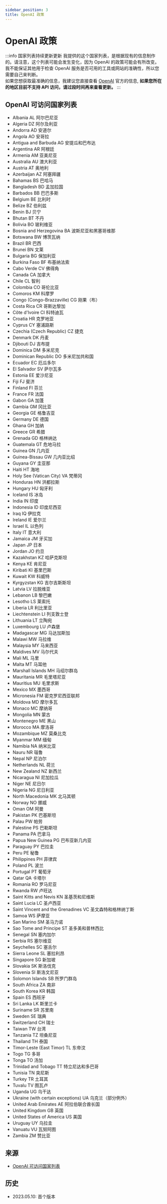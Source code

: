```yaml
---
sidebar_position: 3
title: OpenAI 政策
---
```


# OpenAI 政策

:::info 国家列表持续更新更新
我提供的这个国家列表，是根据现有的信息制作的。请注意，这个列表可能会发生变化，因为 OpenAI 的政策可能会有所改变。我不能保证其他用于检查 OpenAI 服务是否可用的工具或网站的准确性，所以您需要自己来判断。  
如果您想获取最准确的信息，我建议您直接查看 [OpenAI](https://openai.com/) 官方的信息, **如果您所在的地区目前不支持 API 访问，请过段时间再来查看更新。**
:::

## OpenAI 可访问国家列表

- Albania AL 阿尔巴尼亚
- Algeria DZ 阿尔及利亚
- Andorra AD 安道尔
- Angola AO 安哥拉
- Antigua and Barbuda AG 安提瓜和巴布达
- Argentina AR 阿根廷
- Armenia AM 亚美尼亚
- Australia AU 澳大利亚
- Austria AT 奥地利
- Azerbaijan AZ 阿塞拜疆
- Bahamas BS 巴哈马
- Bangladesh BD 孟加拉国
- Barbados BB 巴巴多斯
- Belgium BE 比利时
- Belize BZ 伯利兹
- Benin BJ 贝宁
- Bhutan BT 不丹
- Bolivia BO 玻利维亚
- Bosnia and Herzegovina BA 波斯尼亚和黑塞哥维那
- Botswana BW 博茨瓦纳
- Brazil BR 巴西
- Brunei BN 文莱
- Bulgaria BG 保加利亚
- Burkina Faso BF 布基纳法索
- Cabo Verde CV 佛得角
- Canada CA 加拿大
- Chile CL 智利
- Colombia CO 哥伦比亚
- Comoros KM 科摩罗
- Congo (Congo-Brazzaville) CG 刚果（布）
- Costa Rica CR 哥斯达黎加
- Côte d'Ivoire CI 科特迪瓦
- Croatia HR 克罗地亚
- Cyprus CY 塞浦路斯
- Czechia (Czech Republic) CZ 捷克
- Denmark DK 丹麦
- Djibouti DJ 吉布提
- Dominica DM 多米尼克
- Dominican Republic DO 多米尼加共和国
- Ecuador EC 厄瓜多尔
- El Salvador SV 萨尔瓦多
- Estonia EE 爱沙尼亚
- Fiji FJ 斐济
- Finland FI 芬兰
- France FR 法国
- Gabon GA 加蓬
- Gambia GM 冈比亚
- Georgia GE 格鲁吉亚
- Germany DE 德国
- Ghana GH 加纳
- Greece GR 希腊
- Grenada GD 格林纳达
- Guatemala GT 危地马拉
- Guinea GN 几内亚
- Guinea-Bissau GW 几内亚比绍
- Guyana GY 圭亚那
- Haiti HT 海地
- Holy See (Vatican City) VA 梵蒂冈
- Honduras HN 洪都拉斯
- Hungary HU 匈牙利
- Iceland IS 冰岛
- India IN 印度
- Indonesia ID 印度尼西亚
- Iraq IQ 伊拉克
- Ireland IE 爱尔兰
- Israel IL 以色列
- Italy IT 意大利
- Jamaica JM 牙买加
- Japan JP 日本
- Jordan JO 约旦
- Kazakhstan KZ 哈萨克斯坦
- Kenya KE 肯尼亚
- Kiribati KI 基里巴斯
- Kuwait KW 科威特
- Kyrgyzstan KG 吉尔吉斯斯坦
- Latvia LV 拉脱维亚
- Lebanon LB 黎巴嫩
- Lesotho LS 莱索托
- Liberia LR 利比里亚
- Liechtenstein LI 列支敦士登
- Lithuania LT 立陶宛
- Luxembourg LU 卢森堡
- Madagascar MG 马达加斯加
- Malawi MW 马拉维
- Malaysia MY 马来西亚
- Maldives MV 马尔代夫
- Mali ML 马里
- Malta MT 马耳他
- Marshall Islands MH 马绍尔群岛
- Mauritania MR 毛里塔尼亚
- Mauritius MU 毛里求斯
- Mexico MX 墨西哥
- Micronesia FM 密克罗尼西亚联邦
- Moldova MD 摩尔多瓦
- Monaco MC 摩纳哥
- Mongolia MN 蒙古
- Montenegro ME 黑山
- Morocco MA 摩洛哥
- Mozambique MZ 莫桑比克
- Myanmar MM 缅甸
- Namibia NA 纳米比亚
- Nauru NR 瑙鲁
- Nepal NP 尼泊尔
- Netherlands NL 荷兰
- New Zealand NZ 新西兰
- Nicaragua NI 尼加拉瓜
- Niger NE 尼日尔
- Nigeria NG 尼日利亚
- North Macedonia MK 北马其顿
- Norway NO 挪威
- Oman OM 阿曼
- Pakistan PK 巴基斯坦
- Palau PW 帕劳
- Palestine PS 巴勒斯坦
- Panama PA 巴拿马
- Papua New Guinea PG 巴布亚新几内亚
- Paraguay PY 巴拉圭
- Peru PE 秘鲁
- Philippines PH 菲律宾
- Poland PL 波兰
- Portugal PT 葡萄牙
- Qatar QA 卡塔尔
- Romania RO 罗马尼亚
- Rwanda RW 卢旺达
- Saint Kitts and Nevis KN 圣基茨和尼维斯
- Saint Lucia LC 圣卢西亚
- Saint Vincent and the Grenadines VC 圣文森特和格林纳丁斯
- Samoa WS 萨摩亚
- San Marino SM 圣马力诺
- Sao Tome and Principe ST 圣多美和普林西比
- Senegal SN 塞内加尔
- Serbia RS 塞尔维亚
- Seychelles SC 塞舌尔
- Sierra Leone SL 塞拉利昂
- Singapore SG 新加坡
- Slovakia SK 斯洛伐克
- Slovenia SI 斯洛文尼亚
- Solomon Islands SB 所罗门群岛
- South Africa ZA 南非
- South Korea KR 韩国
- Spain ES 西班牙
- Sri Lanka LK 斯里兰卡
- Suriname SR 苏里南
- Sweden SE 瑞典
- Switzerland CH 瑞士
- Taiwan TW 台湾
- Tanzania TZ 坦桑尼亚
- Thailand TH 泰国
- Timor-Leste (East Timor) TL 东帝汶
- Togo TG 多哥
- Tonga TO 汤加
- Trinidad and Tobago TT 特立尼达和多巴哥
- Tunisia TN 突尼斯
- Turkey TR 土耳其
- Tuvalu TV 图瓦卢
- Uganda UG 乌干达
- Ukraine (with certain exceptions) UA 乌克兰（部分例外）
- United Arab Emirates AE 阿拉伯联合酋长国
- United Kingdom GB 英国
- United States of America US 美国
- Uruguay UY 乌拉圭
- Vanuatu VU 瓦努阿图
- Zambia ZM 赞比亚

## 来源

- [OpenAI 可访问国家列表](https://platform.openai.com/docs/supported-countries)

## 历史

- 2023.05.10: 首个版本
